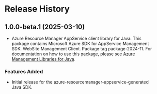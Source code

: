 # Release History

## 1.0.0-beta.1 (2025-03-10)

- Azure Resource Manager AppService client library for Java. This package contains Microsoft Azure SDK for AppService Management SDK. WebSite Management Client. Package tag package-2024-11. For documentation on how to use this package, please see [Azure Management Libraries for Java](https://aka.ms/azsdk/java/mgmt).
### Features Added

- Initial release for the azure-resourcemanager-appservice-generated Java SDK.
